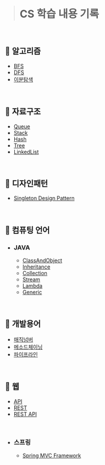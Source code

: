 > # **CS 학습 내용 기록**

<br>

## 📌 알고리즘
- [BFS](https://github.com/kimjaelee/csStudy/blob/main/Algorithm/BFS.md)
- [DFS](https://github.com/kimjaelee/csStudy/blob/main/Algorithm/DFS.md)
- [이분탐색](https://github.com/kimjaelee/csStudy/blob/main/Algorithm/%EC%9D%B4%EB%B6%84%ED%83%90%EC%83%89.md)
<br>

## 📌 자료구조
- [Queue](https://github.com/kimjaelee/csStudy/blob/main/DataStructure/Queue.md)
- [Stack](https://github.com/kimjaelee/csStudy/blob/main/DataStructure/Stack.md)
- [Hash](https://github.com/kimjaelee/csStudy/blob/main/DataStructure/Hash.md)
- [Tree](https://github.com/kimjaelee/csStudy/blob/main/DataStructure/Tree.md)
- [LinkedList](https://github.com/kimjaelee/csStudy/blob/main/DataStructure/LinkedList.md)

<br>

## 📌 디자인패턴
- [Singleton Design Pattern](https://github.com/kimjaelee/csStudy/blob/main/Design%20Pattern/MVC%20%ED%8C%A8%ED%84%B4.md)
<br>

## 📌 컴퓨팅 언어 
- ### JAVA
  -  [ClassAndObject](https://github.com/kimjaelee/csStudy/blob/main/Language/Java/ClassAndObject.md)
  -  [Inheritance](https://github.com/kimjaelee/csStudy/blob/main/Language/Java/Inheritance.md)
  -  [Collection](https://github.com/kimjaelee/csStudy/blob/main/Language/Java/Collection.md)
  -  [Stream](https://github.com/kimjaelee/csStudy/blob/main/Language/Java/Stream.md)
  -  [Lambda](https://github.com/kimjaelee/csStudy/blob/main/Language/Java/Lambda.md)
  -  [Generic](https://github.com/kimjaelee/csStudy/blob/main/Language/Java/Generic.md)
<br>

## 📌 개발용어
- [매직넘버](https://github.com/kimjaelee/csStudy/blob/main/Development%20Terms/%EB%A7%A4%EC%A7%81%EB%84%98%EB%B2%84.md)
- [메소드체이닝](https://github.com/kimjaelee/csStudy/blob/main/Development%20Terms/%EB%A9%94%EC%86%8C%EB%93%9C%EC%B2%B4%EC%9D%B4%EB%8B%9D.md)
- [파이프라인](https://github.com/kimjaelee/csStudy/blob/main/Development%20Terms/%ED%8C%8C%EC%9D%B4%ED%94%84%EB%9D%BC%EC%9D%B8.md)

<br>

## 📌 웹 
- [API](https://github.com/kimjaelee/csStudy/blob/main/Web/API.md)
- [REST](https://github.com/kimjaelee/csStudy/blob/main/Web/REST.md)
- [REST API](https://github.com/kimjaelee/csStudy/blob/main/Web/REST%20API.md)
<br>

- ### 스프링
  - [Spring MVC Framework](https://github.com/kimjaelee/csStudy/blob/main/Web/Spring/SpringMVCFramework.md)
